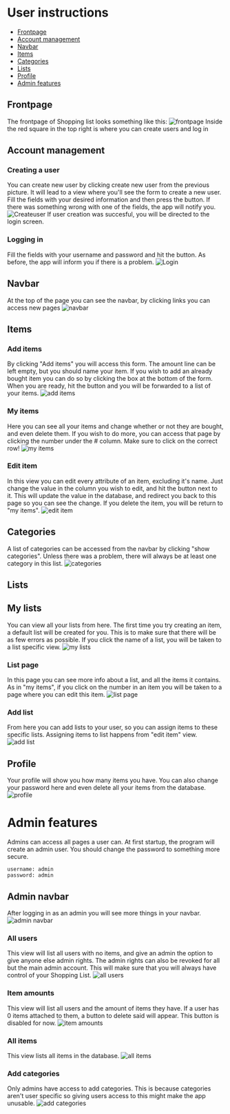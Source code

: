 # User instructions
 <!-- TOC depthFrom:2 depthTo:6 withLinks:1 updateOnSave:1 orderedList:0 -->
 - [Frontpage](#frontpage)
 - [Account management](#account_management)
 - [Navbar](#navbar)
 - [Items](#items)
 - [Categories](#categories)
 - [Lists](#lists)
 - [Profile](#profile)
 - [Admin features](admin_features)
 <!-- /TOC -->
## Frontpage
The frontpage of Shopping list looks something like this:
![frontpage](https://github.com/lossitomatossi/ShoppingList/blob/master/documentation/Pictures/index.PNG)
Inside the red square in the top right is where you can create users and log in
## Account management
### Creating a user
You can create new user by clicking create new user from the previous picture. It will lead to a view where you'll see the form to create a new user. Fill the fields with your desired information and then press the button. If there was something wrong with one of the fields, the app will notify you.
![Createuser](https://github.com/lossitomatossi/ShoppingList/blob/master/documentation/Pictures/create%20user.PNG)
If user creation was succesful, you will be directed to the login screen.
### Logging in
Fill the fields with your username and password and hit the button. As before, the app will inform you if there is a problem.
![Login](https://github.com/lossitomatossi/ShoppingList/blob/master/documentation/Pictures/login.PNG)
## Navbar
At the top of the page you can see the navbar, by clicking links you can access new pages
![navbar](https://github.com/lossitomatossi/ShoppingList/blob/master/documentation/Pictures/user_navbar.PNG)
## Items
### Add items
By clicking "Add items" you will access this form. The amount line can be left empty, but you should name your item. If you wish to add an already bought item you can do so by clicking the box at the bottom of the form. When you are ready, hit the button and you will be forwarded to a list of your items.
![add items](https://github.com/lossitomatossi/ShoppingList/blob/master/documentation/Pictures/adding%20item.PNG)
### My items
Here you can see all your items and change whether or not they are bought, and even delete them. If you wish to do more, you can access that page by clicking the number under the # column. Make sure to click on the correct row!
![my items](https://github.com/lossitomatossi/ShoppingList/blob/master/documentation/Pictures/my%20items.PNG)
### Edit item
In this view you can edit every attribute of an item, excluding it's name. Just change the value in the column you wish to edit, and hit the button next to it. This will update the value in the database, and redirect you back to this page so you can see the change. If you delete the item, you will be return to "my items".
![edit item](https://github.com/lossitomatossi/ShoppingList/blob/master/documentation/Pictures/edit%20item.PNG)
## Categories
A list of categories can be accessed from the navbar by clicking "show categories". Unless there was a problem, there will always be at least one category in this list.
![categories](https://github.com/lossitomatossi/ShoppingList/blob/master/documentation/Pictures/categories.PNG)
## Lists
## My lists
You can view all your lists from here. The first time you try creating an item, a default list will be created for you. This is to make sure that there will be as few errors as possible. If you click the name of a list, you will be taken to a list specific view.
![my lists](https://github.com/lossitomatossi/ShoppingList/blob/master/documentation/Pictures/my%20lists.PNG)
### List page
In this page you can see more info about a list, and all the items it contains. As in "my items", if you click on the number in an item you will be taken to a page where you can edit this item.
![list page](https://github.com/lossitomatossi/ShoppingList/blob/master/documentation/Pictures/list_page.PNG)
### Add list
From here you can add lists to your user, so you can assign items to these specific lists. Assigning items to list happens from "edit item" view.
![add list](https://github.com/lossitomatossi/ShoppingList/blob/master/documentation/Pictures/add%20list.PNG)

## Profile
Your profile will show you how many items you have. You can also change your password here and even delete all your items from the database.
![profile](https://github.com/lossitomatossi/ShoppingList/blob/master/documentation/Pictures/profile.PNG)

# Admin features
Admins can access all pages a user can.
At first startup, the program will create an admin user. You should change the password to something more secure.
```
username: admin
password: admin
```
## Admin navbar
After logging in as an admin you will see more things in your navbar.
![admin navbar](https://github.com/lossitomatossi/ShoppingList/blob/master/documentation/Pictures/admin%20navbar.PNG)

### All users
This view will list all users with no items, and give an admin the option to give anyone else admin rights. The admin rights can also be revoked for all but the main admin account. This will make sure that you will always have control of your Shopping List.
![all users](https://github.com/lossitomatossi/ShoppingList/blob/master/documentation/Pictures/all%20users.PNG)

### Item amounts
This view will list all users and the amount of items they have. If a user has 0 items attached to them, a button to delete said will appear. This button is disabled for now.
![item amounts](https://github.com/lossitomatossi/ShoppingList/blob/master/documentation/Pictures/items%20amounts.PNG)

### All items
This view lists all items in the database.
![all items](https://github.com/lossitomatossi/ShoppingList/blob/master/documentation/Pictures/all%20items.PNG)

### Add categories
Only admins have access to add categories. This is because categories aren't user specific so giving users access to this might make the app unusable.
![add categories](https://github.com/lossitomatossi/ShoppingList/blob/master/documentation/Pictures/new%20category.PNG)
